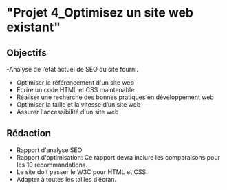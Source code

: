 <h1>"Projet 4_Optimisez un site web existant"</h1>



<h2>Objectifs</H2>

-Analyse de l’état actuel de SEO du site fourni.
- Optimiser le référencement d'un site web
- Écrire un code HTML et CSS maintenable
- Réaliser une recherche des bonnes pratiques en développement web
- Optimiser la taille et la vitesse d’un site web
- Assurer l'accessibilité d'un site web

<h2>Rédaction</h2>
<ul>
<li>Rapport d'analyse SEO</li>
<li>Rapport d'optimisation: Ce rapport devra inclure les comparaisons pour les 10 recommandations.</li>
<li>Le site doit passer le W3C pour HTML et CSS.</li>
<li>Adapter à toutes les tailles d’écran.</li>
</ul>


